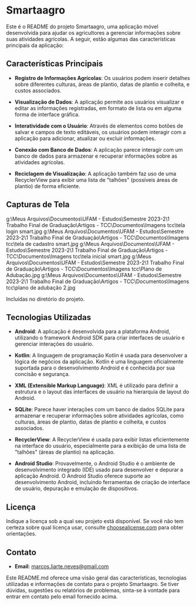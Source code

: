 # Smartaagro

Este é o README do projeto Smartaagro, uma aplicação móvel desenvolvida para ajudar os agricultores a gerenciar informações sobre suas atividades agrícolas. A seguir, estão algumas das características principais da aplicação:

## Características Principais

- **Registro de Informações Agrícolas**: Os usuários podem inserir detalhes sobre diferentes culturas, áreas de plantio, datas de plantio e colheita, e custos associados.

- **Visualização de Dados**: A aplicação permite aos usuários visualizar e editar as informações registradas, em formato de lista ou em alguma forma de interface gráfica.

- **Interatividade com o Usuário**: Através de elementos como botões de salvar e campos de texto editáveis, os usuários podem interagir com a aplicação para adicionar, atualizar ou excluir informações.

- **Conexão com Banco de Dados**: A aplicação parece interagir com um banco de dados para armazenar e recuperar informações sobre as atividades agrícolas.

- **Reciclagem de Visualização**: A aplicação também faz uso de uma RecyclerView para exibir uma lista de "talhões" (possíveis áreas de plantio) de forma eficiente.

## Capturas de Tela
g:\Meus Arquivos\Documentos\UFAM - Estudos\Semestre 2023-2\1 Trabalho Final de Graduação\Artigos - TCC\Documentos\Imagens tcc\tela login smart.jpg
g:\Meus Arquivos\Documentos\UFAM - Estudos\Semestre 2023-2\1 Trabalho Final de Graduação\Artigos - TCC\Documentos\Imagens tcc\tela de cadastro smart.jpg
g:\Meus Arquivos\Documentos\UFAM - Estudos\Semestre 2023-2\1 Trabalho Final de Graduação\Artigos - TCC\Documentos\Imagens tcc\tela inicial smart.jpg
g:\Meus Arquivos\Documentos\UFAM - Estudos\Semestre 2023-2\1 Trabalho Final de Graduação\Artigos - TCC\Documentos\Imagens tcc\Plano de Adubação.jpg
g:\Meus Arquivos\Documentos\UFAM - Estudos\Semestre 2023-2\1 Trabalho Final de Graduação\Artigos - TCC\Documentos\Imagens tcc\plano de adubação 2.jpg

Incluídas no diretório do projeto. 

## Tecnologias Utilizadas

- **Android**: A aplicação é desenvolvida para a plataforma Android, utilizando o framework Android SDK para criar interfaces de usuário e gerenciar interações do usuário.

- **Kotlin**: A linguagem de programação Kotlin é usada para desenvolver a lógica de negócios da aplicação. Kotlin é uma linguagem oficialmente suportada para o desenvolvimento Android e é conhecida por sua concisão e segurança.

- **XML (Extensible Markup Language)**: XML é utilizado para definir a estrutura e o layout das interfaces de usuário na hierarquia de layout do Android.

- **SQLite**: Parece haver interações com um banco de dados SQLite para armazenar e recuperar informações sobre atividades agrícolas, como culturas, áreas de plantio, datas de plantio e colheita, e custos associados.

- **RecyclerView**: A RecyclerView é usada para exibir listas eficientemente na interface do usuário, especialmente para a exibição de uma lista de "talhões" (áreas de plantio) na aplicação.

- **Android Studio**: Provavelmente, o Android Studio é o ambiente de desenvolvimento integrado (IDE) usado para desenvolver e depurar a aplicação Android. O Android Studio oferece suporte ao desenvolvimento Android, incluindo ferramentas de criação de interface de usuário, depuração e emulação de dispositivos.

## Licença

Indique a licença sob a qual seu projeto está disponível. Se você não tem certeza sobre qual licença usar, consulte [choosealicense.com](https://choosealicense.com/) para obter orientações.

## Contato

- **Email**: marcos.liarte.neves@gmail.com

Este README.md oferece uma visão geral das características, tecnologias utilizadas e informações de contato para o projeto Smartaagro. Se tiver dúvidas, sugestões ou relatórios de problemas, sinta-se à vontade para entrar em contato pelo email fornecido acima.